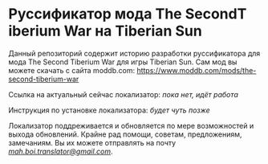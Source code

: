 # Руссификатор мода The SecondT iberium War на Tiberian Sun

Данный репозиторий содержит историю разработки руссификатора для мода The Second Tiberium War для игры Tiberian Sun. Сам мод вы можете скачать с сайта moddb.com: https://www.moddb.com/mods/the-second-tiberium-war

Ссылка на актуальный сейчас локализатор: *пока нет, идёт работа*

Инструкция по установке локализатора: *будет чуть позже*

Локализатор поддреживается и обновляется по мере возможностей и выхода обновлений. Крайне рад помощи, советам, предложениям, замечаниям. Вы их можете отправлять на почту *mah.boi.translator@gmail.com*.
